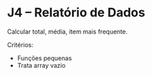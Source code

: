 # J4 – Relatório de Dados

Calcular total, média, item mais frequente.

Critérios:
- Funções pequenas
- Trata array vazio